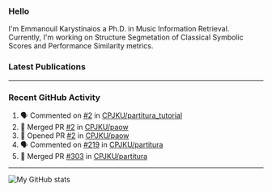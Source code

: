 ### Hello

I'm Emmanouil Karystinaios a Ph.D. in Music Information Retrieval.
Currently, I'm working on Structure Segmetation of Classical Symbolic Scores and Performance Similarity metrics.


### Latest Publications

<!-- BLOG-POST-LIST:START -->
<!-- BLOG-POST-LIST:END -->

---

### Recent GitHub Activity
  
<!--START_SECTION:activity-->
1. 🗣 Commented on [#2](https://github.com/CPJKU/partitura_tutorial/pull/2#issuecomment-1737447103) in [CPJKU/partitura_tutorial](https://github.com/CPJKU/partitura_tutorial)
2. 🎉 Merged PR [#2](https://github.com/CPJKU/paow/pull/2) in [CPJKU/paow](https://github.com/CPJKU/paow)
3. 💪 Opened PR [#2](https://github.com/CPJKU/paow/pull/2) in [CPJKU/paow](https://github.com/CPJKU/paow)
4. 🗣 Commented on [#219](https://github.com/CPJKU/partitura/issues/219#issuecomment-1731483607) in [CPJKU/partitura](https://github.com/CPJKU/partitura)
5. 🎉 Merged PR [#303](https://github.com/CPJKU/partitura/pull/303) in [CPJKU/partitura](https://github.com/CPJKU/partitura)
<!--END_SECTION:activity-->

---

![My GitHub stats](https://github-readme-stats.vercel.app/api?username=manoskary&show_icons=true&theme=radical)


<!--
**manoskary/manoskary** is a ✨ _special_ ✨ repository because its `README.md` (this file) appears on your GitHub profile.

Here are some ideas to get you started:

- 🔭 I’m currently working on ...
- 🌱 I’m currently learning ...
- 👯 I’m looking to collaborate on ...
- 🤔 I’m looking for help with ...
- 💬 Ask me about ...
- 📫 How to reach me: ...
- 😄 Pronouns: ...
- ⚡ Fun fact: ...
-->
